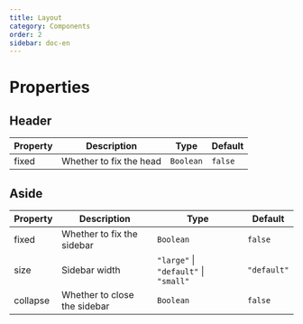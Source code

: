 ```yaml
---
title: Layout
category: Components
order: 2
sidebar: doc-en
---
```


# Properties

## Header

| Property | Description | Type | Default |
| --- | --- | --- | --- |
| fixed | Whether to fix the head | `Boolean` | `false` |

## Aside

| Property | Description | Type | Default |
| --- | --- | --- | --- |
| fixed | Whether to fix the sidebar | `Boolean` | `false` |
| size | Sidebar width | `"large"` &#124; `"default"` &#124; `"small"` | `"default"` |
| collapse | Whether to close the sidebar | `Boolean` | `false` |
